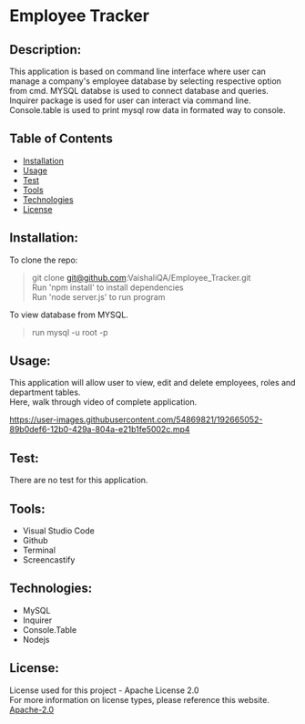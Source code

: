 # Employee Tracker

  ## Description:
 This application is based on command line interface where user can manage a company's employee database by selecting respective option from cmd. MYSQL databse is used to connect database and queries. Inquirer package is used for user can interact via command line. Console.table is used to print mysql row data in formated way to console.

  ## Table of Contents 
  - [Installation](#installation)
  - [Usage](#usage)
  - [Test](#test)
  - [Tools](#tools)
  - [Technologies](#technologies)
  - [License](#license)
    
  ## Installation:
  To clone the repo: <br>
  >    git clone git@github.com:VaishaliQA/Employee_Tracker.git <br>
  >    Run 'npm install' to install dependencies <br>
  >    Run 'node server.js' to run program <br>
  
  To view database from MYSQL. <br>
  >    run mysql -u root -p <br>

  ## Usage:
  This application will allow user to view, edit and delete employees, roles and department tables. <br>
  Here, walk through video of complete application. <br>
  

https://user-images.githubusercontent.com/54869821/192665052-89b0def6-12b0-429a-804a-e21b1fe5002c.mp4



  ## Test:
  There are no test for this application.
  
  ## Tools:
  - Visual Studio Code
  - Github
  - Terminal
  - Screencastify 
  
  ## Technologies:
  - MySQL
  - Inquirer
  - Console.Table
  - Nodejs
 
  ## License:
  License used for this project - Apache License 2.0 <br>
  For more information on license types, please reference this website. <br>
  <a href="LICENSE"> Apache-2.0 </a>
